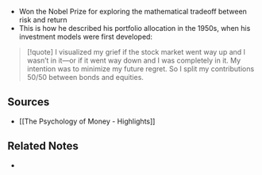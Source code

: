 - Won the Nobel Prize for exploring the mathematical tradeoff between risk and return
- This is how he described his portfolio allocation in the 1950s, when his investment models were first developed:

> [!quote] I visualized my grief if the stock market went way up and I wasn’t in it—or if it went way down and I was completely in it. My intention was to minimize my future regret. So I split my contributions 50/50 between bonds and equities.


## Sources
- [[The Psychology of Money - Highlights]]

## Related Notes
- 
